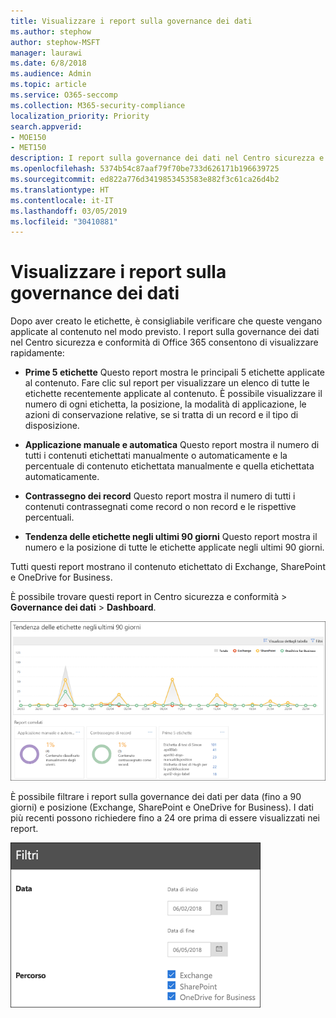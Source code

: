 ```yaml
---
title: Visualizzare i report sulla governance dei dati
ms.author: stephow
author: stephow-MSFT
manager: laurawi
ms.date: 6/8/2018
ms.audience: Admin
ms.topic: article
ms.service: O365-seccomp
ms.collection: M365-security-compliance
localization_priority: Priority
search.appverid:
- MOE150
- MET150
description: I report sulla governance dei dati nel Centro sicurezza e conformità di Office 365 consentono di visualizzare rapidamente se le etichette vengono applicate al contenuto nel modo previsto.
ms.openlocfilehash: 5374b54c87aaf79f70be733d626171b196639725
ms.sourcegitcommit: ed822a776d3419853453583e882f3c61ca26d4b2
ms.translationtype: HT
ms.contentlocale: it-IT
ms.lasthandoff: 03/05/2019
ms.locfileid: "30410881"
---
```

# <a name="view-the-data-governance-reports"></a>Visualizzare i report sulla governance dei dati

Dopo aver creato le etichette, è consigliabile verificare che queste vengano applicate al contenuto nel modo previsto. I report sulla governance dei dati nel Centro sicurezza e conformità di Office 365 consentono di visualizzare rapidamente:
  
- **Prime 5 etichette** Questo report mostra le principali 5 etichette applicate al contenuto. Fare clic sul report per visualizzare un elenco di tutte le etichette recentemente applicate al contenuto. È possibile visualizzare il numero di ogni etichetta, la posizione, la modalità di applicazione, le azioni di conservazione relative, se si tratta di un record e il tipo di disposizione. 
    
- **Applicazione manuale e automatica** Questo report mostra il numero di tutti i contenuti etichettati manualmente o automaticamente e la percentuale di contenuto etichettata manualmente e quella etichettata automaticamente. 
    
- **Contrassegno dei record** Questo report mostra il numero di tutti i contenuti contrassegnati come record o non record e le rispettive percentuali. 
    
- **Tendenza delle etichette negli ultimi 90 giorni** Questo report mostra il numero e la posizione di tutte le etichette applicate negli ultimi 90 giorni. 
    
Tutti questi report mostrano il contenuto etichettato di Exchange, SharePoint e OneDrive for Business.
  
È possibile trovare questi report in Centro sicurezza e conformità \> **Governance dei dati** \> **Dashboard**.
  
![Grafico che mostra le tendenze delle etichette negli ultimi 90 giorni](media/0cc06c18-d3b1-4984-8374-47655fb38dd2.png)
  
È possibile filtrare i report sulla governance dei dati per data (fino a 90 giorni) e posizione (Exchange, SharePoint e OneDrive for Business). I dati più recenti possono richiedere fino a 24 ore prima di essere visualizzati nei report.
  
![Filtri nei report sulla governance dei dati](media/77e60284-edf3-42d7-aee7-f72b2568f722.png)
  

